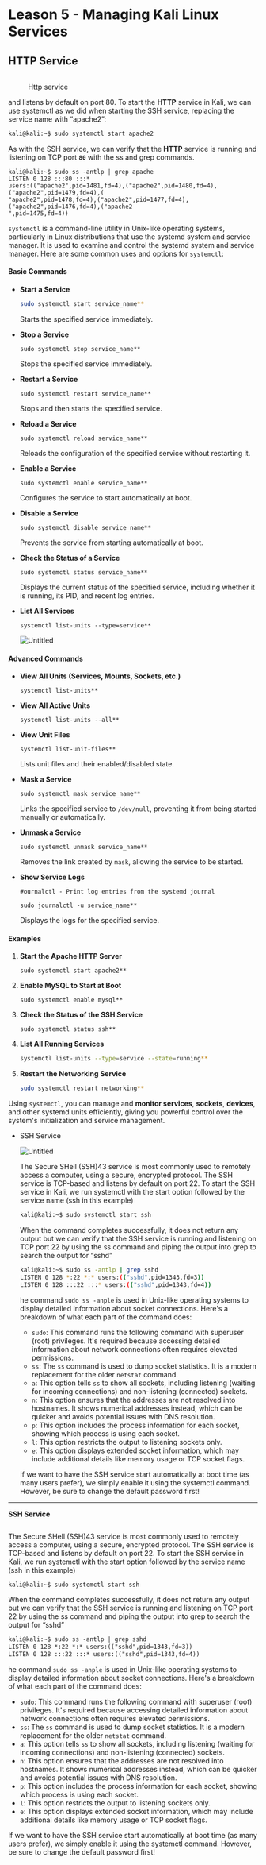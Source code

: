 # Leason 5 - Managing Kali Linux Services

## HTTP Service

<figure><img src="../../.gitbook/assets/image (3) (1) (1) (1) (1).png" alt=""><figcaption><p>Http service</p></figcaption></figure>

and listens by default on port 80. To start the **HTTP** service in Kali, we can use systemctl as we did when starting the SSH service, replacing the service name with “apache2”:

```sh
kali@kali:~$ sudo systemctl start apache2
```

As with the SSH service, we can verify that the **HTTP** service is running and listening on TCP port **`80`** with the ss and grep commands.

```shell
kali@kali:~$ sudo ss -antlp | grep apache
LISTEN 0 128 :::80 :::*
users:(("apache2",pid=1481,fd=4),("apache2",pid=1480,fd=4),("apache2",pid=1479,fd=4),(
"apache2",pid=1478,fd=4),("apache2",pid=1477,fd=4),("apache2",pid=1476,fd=4),("apache2
",pid=1475,fd=4))
```

`systemctl` is a command-line utility in Unix-like operating systems, particularly in Linux distributions that use the systemd system and service manager. It is used to examine and control the systemd system and service manager. Here are some common uses and options for `systemctl`:

#### Basic Commands

*   **Start a Service**

    ```sh
    sudo systemctl start service_name**

    ```

    Starts the specified service immediately.
*   **Stop a Service**

    ```
    sudo systemctl stop service_name**

    ```

    Stops the specified service immediately.
*   **Restart a Service**

    ```
    sudo systemctl restart service_name**

    ```

    Stops and then starts the specified service.
*   **Reload a Service**

    ```
    sudo systemctl reload service_name**

    ```

    Reloads the configuration of the specified service without restarting it.
*   **Enable a Service**

    ```
    sudo systemctl enable service_name**

    ```

    Configures the service to start automatically at boot.
*   **Disable a Service**

    ```
    sudo systemctl disable service_name**

    ```

    Prevents the service from starting automatically at boot.
*   **Check the Status of a Service**

    ```
    sudo systemctl status service_name**

    ```

    Displays the current status of the specified service, including whether it is running, its PID, and recent log entries.
*   **List All Services**

    ```
    systemctl list-units --type=service**

    ```

    ![Untitled](https://prod-files-secure.s3.us-west-2.amazonaws.com/0cf0a799-143b-40ad-bd72-1de5eb986a7f/8911e49b-b597-4cf5-9925-9b6bbc699ae9/Untitled.png)

#### Advanced Commands

*   **View All Units (Services, Mounts, Sockets, etc.)**

    ```
    systemctl list-units**

    ```
*   **View All Active Units**

    ```
    systemctl list-units --all**

    ```
*   **View Unit Files**

    ```
    systemctl list-unit-files**

    ```

    Lists unit files and their enabled/disabled state.
*   **Mask a Service**

    ```
    sudo systemctl mask service_name**

    ```

    Links the specified service to `/dev/null`, preventing it from being started manually or automatically.
*   **Unmask a Service**

    ```
    sudo systemctl unmask service_name**

    ```

    Removes the link created by `mask`, allowing the service to be started.
*   **Show Service Logs**

    ```
    #ournalctl - Print log entries from the systemd journal

    sudo journalctl -u service_name**

    ```

    Displays the logs for the specified service.

#### Examples

1.  **Start the Apache HTTP Server**

    ```
    sudo systemctl start apache2**

    ```
2.  **Enable MySQL to Start at Boot**

    ```
    sudo systemctl enable mysql**

    ```
3.  **Check the Status of the SSH Service**

    ```
    sudo systemctl status ssh**

    ```
4.  **List All Running Services**

    ```sh
    systemctl list-units --type=service --state=running**

    ```
5.  **Restart the Networking Service**

    ```sh
    sudo systemctl restart networking**

    ```

Using `systemctl`, you can manage and **monitor services**, **sockets**, **devices**, and other systemd units efficiently, giving you powerful control over the system's initialization and service management.

*   SSH Service

    ![Untitled](https://prod-files-secure.s3.us-west-2.amazonaws.com/0cf0a799-143b-40ad-bd72-1de5eb986a7f/5f61acf8-651e-4800-955e-a378caad4034/Untitled.png)

    The Secure SHell (SSH)43 service is most commonly used to remotely access a computer, using a secure, encrypted protocol. The SSH service is TCP-based and listens by default on port 22. To start the SSH service in Kali, we run systemctl with the start option followed by the service name (ssh in this example)

    ```markdown
    kali@kali:~$ sudo systemctl start ssh
    ```

    When the command completes successfully, it does not return any output but we can verify that the SSH service is running and listening on TCP port 22 by using the ss command and piping the output into grep to search the output for “sshd”

    ```sh
    kali@kali:~$ sudo ss -antlp | grep sshd
    LISTEN 0 128 *:22 *:* users:(("sshd",pid=1343,fd=3))
    LISTEN 0 128 :::22 :::* users:(("sshd",pid=1343,fd=4))
    ```

    he command `sudo ss -anple` is used in Unix-like operating systems to display detailed information about socket connections. Here's a breakdown of what each part of the command does:

    * `sudo`: This command runs the following command with superuser (root) privileges. It's required because accessing detailed information about network connections often requires elevated permissions.
    * `ss`: The `ss` command is used to dump socket statistics. It is a modern replacement for the older `netstat` command.
    * `a`: This option tells `ss` to show all sockets, including listening (waiting for incoming connections) and non-listening (connected) sockets.
    * `n`: This option ensures that the addresses are not resolved into hostnames. It shows numerical addresses instead, which can be quicker and avoids potential issues with DNS resolution.
    * `p`: This option includes the process information for each socket, showing which process is using each socket.
    * `l`: This option restricts the output to listening sockets only.
    * `e`: This option displays extended socket information, which may include additional details like memory usage or TCP socket flags.

    If we want to have the SSH service start automatically at boot time (as many users prefer), we simply enable it using the systemctl command. However, be sure to change the default password first!

***

**SSH Service**

<figure><img src="../../.gitbook/assets/image (4) (1) (1) (1).png" alt=""><figcaption></figcaption></figure>

The Secure SHell (SSH)43 service is most commonly used to remotely access a computer, using a secure, encrypted protocol. The SSH service is TCP-based and listens by default on port 22. To start the SSH service in Kali, we run systemctl with the start option followed by the service name (ssh in this example)

```sh
kali@kali:~$ sudo systemctl start ssh
```

When the command completes successfully, it does not return any output but we can verify that the SSH service is running and listening on TCP port 22 by using the ss command and piping the output into grep to search the output for “sshd”

```markdown
kali@kali:~$ sudo ss -antlp | grep sshd
LISTEN 0 128 *:22 *:* users:(("sshd",pid=1343,fd=3))
LISTEN 0 128 :::22 :::* users:(("sshd",pid=1343,fd=4))
```

he command `sudo ss -anple` is used in Unix-like operating systems to display detailed information about socket connections. Here's a breakdown of what each part of the command does:

* `sudo`: This command runs the following command with superuser (root) privileges. It's required because accessing detailed information about network connections often requires elevated permissions.
* `ss`: The `ss` command is used to dump socket statistics. It is a modern replacement for the older `netstat` command.
* `a`: This option tells `ss` to show all sockets, including listening (waiting for incoming connections) and non-listening (connected) sockets.
* `n`: This option ensures that the addresses are not resolved into hostnames. It shows numerical addresses instead, which can be quicker and avoids potential issues with DNS resolution.
* `p`: This option includes the process information for each socket, showing which process is using each socket.
* `l`: This option restricts the output to listening sockets only.
* `e`: This option displays extended socket information, which may include additional details like memory usage or TCP socket flags.

If we want to have the SSH service start automatically at boot time (as many users prefer), we simply enable it using the systemctl command. However, be sure to change the default password first!
